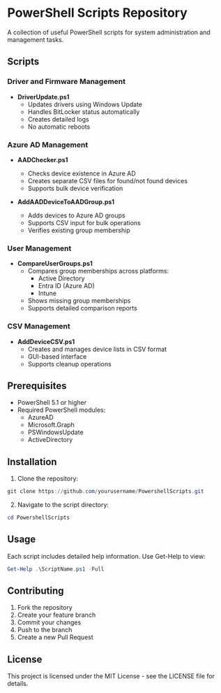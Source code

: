 # PowerShell Scripts Repository

A collection of useful PowerShell scripts for system administration and management tasks.

## Scripts

### Driver and Firmware Management
- **DriverUpdate.ps1**
  - Updates drivers using Windows Update
  - Handles BitLocker status automatically
  - Creates detailed logs
  - No automatic reboots

### Azure AD Management
- **AADChecker.ps1**
  - Checks device existence in Azure AD
  - Creates separate CSV files for found/not found devices
  - Supports bulk device verification

- **AddAADDeviceToAADGroup.ps1**
  - Adds devices to Azure AD groups
  - Supports CSV input for bulk operations
  - Verifies existing group membership

### User Management
- **CompareUserGroups.ps1**
  - Compares group memberships across platforms:
    - Active Directory
    - Entra ID (Azure AD)
    - Intune
  - Shows missing group memberships
  - Supports detailed comparison reports

### CSV Management
- **AddDeviceCSV.ps1**
  - Creates and manages device lists in CSV format
  - GUI-based interface
  - Supports cleanup operations

## Prerequisites

- PowerShell 5.1 or higher
- Required PowerShell modules:
  - AzureAD
  - Microsoft.Graph
  - PSWindowsUpdate
  - ActiveDirectory

## Installation

1. Clone the repository:
```powershell
git clone https://github.com/yourusername/PowershellScripts.git
```

2. Navigate to the script directory:
```powershell
cd PowershellScripts
```

## Usage

Each script includes detailed help information. Use Get-Help to view:

```powershell
Get-Help .\ScriptName.ps1 -Full
```

## Contributing

1. Fork the repository
2. Create your feature branch
3. Commit your changes
4. Push to the branch
5. Create a new Pull Request

## License

This project is licensed under the MIT License - see the LICENSE file for details.